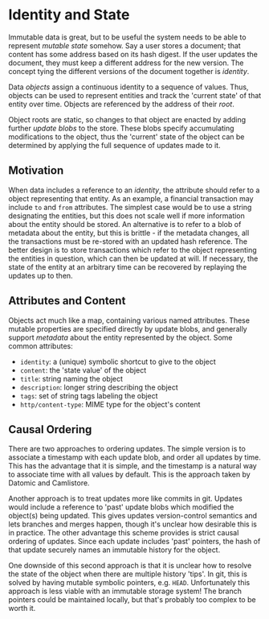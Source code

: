 # Identity and State

Immutable data is great, but to be useful the system needs to be able to
represent _mutable state_ somehow. Say a user stores a document; that content
has some address based on its hash digest. If the user updates the document,
they must keep a different address for the new version. The concept tying the
different versions of the document together is _identity_.

Data _objects_ assign a continuous identity to a sequence of values. Thus,
objects can be used to represent entities and track the 'current state' of
that entity over time. Objects are referenced by the address of their
_root_.

Object roots are static, so changes to that object are enacted by adding
further _update blobs_ to the store. These blobs specify accumulating
modifications to the object, thus the 'current' state of the object can be
determined by applying the full sequence of updates made to it.

## Motivation

When data includes a reference to an _identity_, the attribute should refer to a
object representing that entity. As an example, a financial transaction may
include `to` and `from` attributes. The simplest case would be to use a string
designating the entities, but this does not scale well if more information about
the entity should be stored. An alternative is to refer to a blob of metadata
about the entity, but this is brittle - if the metadata changes, all the
transactions must be re-stored with an updated hash reference. The better design
is to store transactions which refer to the object representing the entities
in question, which can then be updated at will. If necessary, the state of the
entity at an arbitrary time can be recovered by replaying the updates up to
then.

## Attributes and Content

Objects act much like a map, containing various named attributes. These mutable
properties are specified directly by update blobs, and generally support
_metadata_ about the entity represented by the object. Some common attributes:
- `identity`: a (unique) symbolic shortcut to give to the object
- `content`: the 'state value' of the object
- `title`: string naming the object
- `description`: longer string describing the object
- `tags`: set of string tags labeling the object
- `http/content-type`: MIME type for the object's content

## Causal Ordering

There are two approaches to ordering updates. The simple version is to
associate a timestamp with each update blob, and order all updates by time.
This has the advantage that it is simple, and the timestamp is a natural way
to associate time with all values by default. This is the approach taken by
Datomic and Camlistore.

Another approach is to treat updates more like commits in git. Updates would
include a reference to 'past' update blobs which modified the object(s) being
updated. This gives updates version-control semantics and lets branches and
merges happen, though it's unclear how desirable this is in practice. The other
advantage this scheme provides is strict causal ordering of updates. Since each
update includes 'past' pointers, the hash of that update securely names an
immutable history for the object.

One downside of this second approach is that it is unclear how to resolve the
state of the object when there are multiple history 'tips'. In git, this is
solved by having mutable symbolic pointers, e.g. `HEAD`. Unfortunately this
approach is less viable with an immutable storage system! The branch pointers
could be maintained locally, but that's probably too complex to be worth it.
